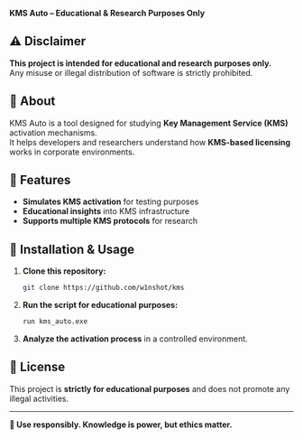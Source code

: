  **KMS Auto – Educational & Research Purposes Only**

## ⚠️ Disclaimer  
**This project is intended for educational and research purposes only.**  
Any misuse or illegal distribution of software is strictly prohibited.  

## 📌 About  
KMS Auto is a tool designed for studying **Key Management Service (KMS)** activation mechanisms.  
It helps developers and researchers understand how **KMS-based licensing** works in corporate environments.  

## 🔧 Features  
- **Simulates KMS activation** for testing purposes  
- **Educational insights** into KMS infrastructure  
- **Supports multiple KMS protocols** for research  

## 🚀 Installation & Usage  
1. **Clone this repository:**  
   ```bash
   git clone https://github.com/w1nshot/kms
   ```
2. **Run the script for educational purposes:**  
   ```bash
   run kms_auto.exe
   ```
3. **Analyze the activation process** in a controlled environment.  

## 📜 License  
This project is **strictly for educational purposes** and does not promote any illegal activities.  

---
**🔹 Use responsibly. Knowledge is power, but ethics matter.**  

